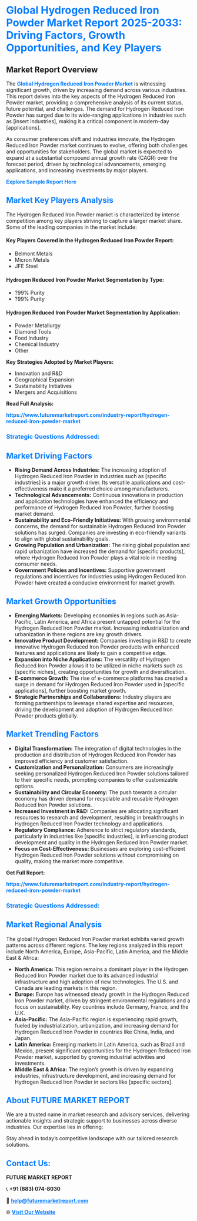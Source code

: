 <h1 style="color: #007BFF;">Global Hydrogen Reduced Iron Powder Market Report 2025-2033: Driving Factors, Growth Opportunities, and Key Players</h1>

<section id="overview">
<h2>Market Report Overview</h2>
<p>The <a href="https://www.futuremarketreport.com/industry-report/hydrogen-reduced-iron-powder-market" style="color: #007BFF; text-decoration: none;"><strong>Global Hydrogen Reduced Iron Powder Market</strong></a> is witnessing significant growth, driven by increasing demand across various industries. This report delves into the key aspects of the Hydrogen Reduced Iron Powder market, providing a comprehensive analysis of its current status, future potential, and challenges. The demand for Hydrogen Reduced Iron Powder has surged due to its wide-ranging applications in industries such as [insert industries], making it a critical component in modern-day [applications].</p>
<p>As consumer preferences shift and industries innovate, the Hydrogen Reduced Iron Powder market continues to evolve, offering both challenges and opportunities for stakeholders. The global market is expected to expand at a substantial compound annual growth rate (CAGR) over the forecast period, driven by technological advancements, emerging applications, and increasing investments by major players.</p>
</section>

<section id="overview">
<p><a href="https://www.futuremarketreport.com/request-sample/reportId=41560" style="color: #007BFF; text-decoration: none;"><strong>Explore Sample Report Here</strong></a></p>
</section>

<section id="key-players">
<h2 style="color: #007BFF;">Market Key Players Analysis</h2>
<p>The Hydrogen Reduced Iron Powder market is characterized by intense competition among key players striving to capture a larger market share. Some of the leading companies in the market include:</p>
<h4>Key Players Covered in the Hydrogen Reduced Iron Powder Report:</h4>
<ul><li>Belmont Metals</li><li>Micron Metals</li><li>JFE Steel</li></ul>
<h4>Hydrogen Reduced Iron Powder Market Segmentation by Type:</h4>
<ul><li>?99% Purity</li><li>?99% Purity</li></ul>

<h4>Hydrogen Reduced Iron Powder Market Segmentation by Application:</h4>
<ul><li>Powder Metallurgy</li><li>Diamond Tools</li><li>Food Industry</li><li>Chemical Industry</li><li>Other</li></ul>
<p><strong>Key Strategies Adopted by Market Players:</strong></p>
<ul>
<li>Innovation and R&D</li>
<li>Geographical Expansion</li>
<li>Sustainability Initiatives</li>
<li>Mergers and Acquisitions</li>
</ul>
</section>

<section>
<p><strong>Read Full Analysis: </strong></p><a href="https://www.futuremarketreport.com/industry-report/hydrogen-reduced-iron-powder-market" style="color: #007BFF; text-decoration: none;"><strong>https://www.futuremarketreport.com/industry-report/hydrogen-reduced-iron-powder-market</strong></a>
<h3 style="color: #007BFF;">Strategic Questions Addressed:</h3>
</section>

<section id="driving-factors">
<h2 style="color: #007BFF;">Market Driving Factors</h2>
<ul>
<li><strong>Rising Demand Across Industries:</strong> The increasing adoption of Hydrogen Reduced Iron Powder in industries such as [specific industries] is a major growth driver. Its versatile applications and cost-effectiveness make it a preferred choice among manufacturers.</li>
<li><strong>Technological Advancements:</strong> Continuous innovations in production and application technologies have enhanced the efficiency and performance of Hydrogen Reduced Iron Powder, further boosting market demand.</li>
<li><strong>Sustainability and Eco-Friendly Initiatives:</strong> With growing environmental concerns, the demand for sustainable Hydrogen Reduced Iron Powder solutions has surged. Companies are investing in eco-friendly variants to align with global sustainability goals.</li>
<li><strong>Growing Population and Urbanization:</strong> The rising global population and rapid urbanization have increased the demand for [specific products], where Hydrogen Reduced Iron Powder plays a vital role in meeting consumer needs.</li>
<li><strong>Government Policies and Incentives:</strong> Supportive government regulations and incentives for industries using Hydrogen Reduced Iron Powder have created a conducive environment for market growth.</li>
</ul>
</section>

<section id="growth-opportunities">
<h2 style="color: #007BFF;">Market Growth Opportunities</h2>
<ul>
<li><strong>Emerging Markets:</strong> Developing economies in regions such as Asia-Pacific, Latin America, and Africa present untapped potential for the Hydrogen Reduced Iron Powder market. Increasing industrialization and urbanization in these regions are key growth drivers.</li>
<li><strong>Innovative Product Development:</strong> Companies investing in R&D to create innovative Hydrogen Reduced Iron Powder products with enhanced features and applications are likely to gain a competitive edge.</li>
<li><strong>Expansion into Niche Applications:</strong> The versatility of Hydrogen Reduced Iron Powder allows it to be utilized in niche markets such as [specific niches], creating opportunities for growth and diversification.</li>
<li><strong>E-commerce Growth:</strong> The rise of e-commerce platforms has created a surge in demand for Hydrogen Reduced Iron Powder used in [specific applications], further boosting market growth.</li>
<li><strong>Strategic Partnerships and Collaborations:</strong> Industry players are forming partnerships to leverage shared expertise and resources, driving the development and adoption of Hydrogen Reduced Iron Powder products globally.</li>
</ul>
</section>

<section id="trending-factors">
<h2 style="color: #007BFF;">Market Trending Factors</h2>
<ul>
<li><strong>Digital Transformation:</strong> The integration of digital technologies in the production and distribution of Hydrogen Reduced Iron Powder has improved efficiency and customer satisfaction.</li>
<li><strong>Customization and Personalization:</strong> Consumers are increasingly seeking personalized Hydrogen Reduced Iron Powder solutions tailored to their specific needs, prompting companies to offer customizable options.</li>
<li><strong>Sustainability and Circular Economy:</strong> The push towards a circular economy has driven demand for recyclable and reusable Hydrogen Reduced Iron Powder solutions.</li>
<li><strong>Increased Investment in R&D:</strong> Companies are allocating significant resources to research and development, resulting in breakthroughs in Hydrogen Reduced Iron Powder technology and applications.</li>
<li><strong>Regulatory Compliance:</strong> Adherence to strict regulatory standards, particularly in industries like [specific industries], is influencing product development and quality in the Hydrogen Reduced Iron Powder market.</li>
<li><strong>Focus on Cost-Effectiveness:</strong> Businesses are exploring cost-efficient Hydrogen Reduced Iron Powder solutions without compromising on quality, making the market more competitive.</li>
</ul>
</section>

<section>
<p><strong>Get Full Report: </strong></p><a href="https://www.futuremarketreport.com/industry-report/hydrogen-reduced-iron-powder-market" style="color: #007BFF; text-decoration: none;"><strong>https://www.futuremarketreport.com/industry-report/hydrogen-reduced-iron-powder-market</strong></a>
<h3 style="color: #007BFF;">Strategic Questions Addressed:</h3>
</section>


<section id="regional-analysis">
<h2 style="color: #007BFF;">Market Regional Analysis</h2>
<p>The global Hydrogen Reduced Iron Powder market exhibits varied growth patterns across different regions. The key regions analyzed in this report include North America, Europe, Asia-Pacific, Latin America, and the Middle East & Africa:</p>
<ul>
<li><strong>North America:</strong> This region remains a dominant player in the Hydrogen Reduced Iron Powder market due to its advanced industrial infrastructure and high adoption of new technologies. The U.S. and Canada are leading markets in this region.</li>
<li><strong>Europe:</strong> Europe has witnessed steady growth in the Hydrogen Reduced Iron Powder market, driven by stringent environmental regulations and a focus on sustainability. Key countries include Germany, France, and the U.K.</li>
<li><strong>Asia-Pacific:</strong> The Asia-Pacific region is experiencing rapid growth, fueled by industrialization, urbanization, and increasing demand for Hydrogen Reduced Iron Powder in countries like China, India, and Japan.</li>
<li><strong>Latin America:</strong> Emerging markets in Latin America, such as Brazil and Mexico, present significant opportunities for the Hydrogen Reduced Iron Powder market, supported by growing industrial activities and investments.</li>
<li><strong>Middle East & Africa:</strong> The region’s growth is driven by expanding industries, infrastructure development, and increasing demand for Hydrogen Reduced Iron Powder in sectors like [specific sectors].</li>
</ul>
</section>

<footer>
<h2 style="color: #007BFF;">About FUTURE MARKET REPORT</h2>
<p>We are a trusted name in market research and advisory services, delivering actionable insights and strategic support to businesses across diverse industries. Our expertise lies in offering:</p>

<p>Stay ahead in today’s competitive landscape with our tailored research solutions.</p>

<h2 style="color: #007BFF;">Contact Us:</h2>
<p><strong>FUTURE MARKET REPORT</strong></p>
<p>📞 <strong>+91 (883) 074-8030</strong></p>
<p>📧 <strong><a href="mailto:help@futuremarketreport.com" style="color: #007BFF;">help@futuremarketreport.com</a></strong></p>
<p>🌐 <strong><a href="https://www.futuremarketreport.com/" style="color: #007BFF;">Visit Our Website</a></strong></p>
</footer>